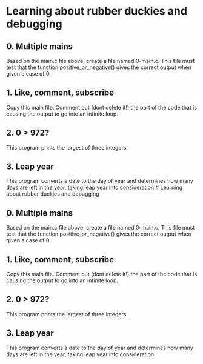 # Learning about rubber duckies and debugging
## 0. Multiple mains
Based on the main.c file above, create a file named 0-main.c. This file must test that the function positive_or_negative() gives the correct output when given a case of 0.
## 1. Like, comment, subscribe
Copy this main file. Comment out (dont delete it!) the part of the code that is causing the output to go into an infinite loop.
## 2. 0 > 972? 
This program prints the largest of three integers.
## 3. Leap year 
This program converts a date to the day of year and determines how many days are left in the year, taking leap year into consideration.# Learning about rubber duckies and debugging
## 0. Multiple mains
Based on the main.c file above, create a file named 0-main.c. This file must test that the function positive_or_negative() gives the correct output when given a case of 0.
## 1. Like, comment, subscribe
Copy this main file. Comment out (dont delete it!) the part of the code that is causing the output to go into an infinite loop.
## 2. 0 > 972? 
This program prints the largest of three integers.
## 3. Leap year 
This program converts a date to the day of year and determines how many days are left in the year, taking leap year into consideration.
